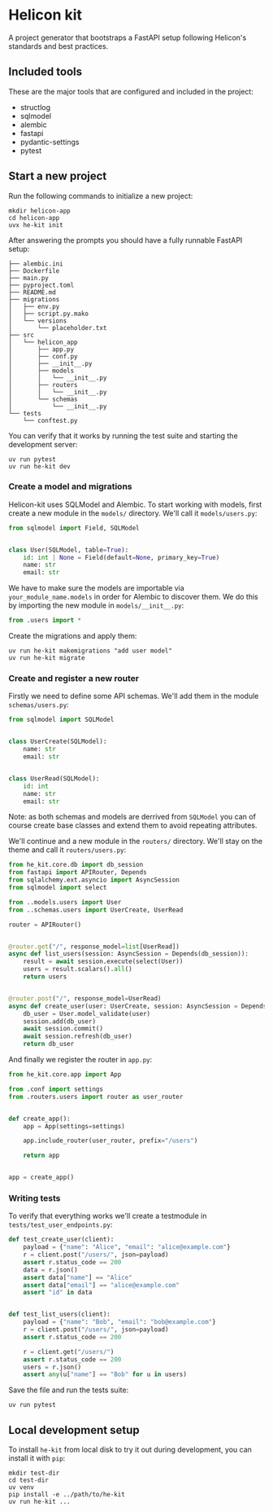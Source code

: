 # Helicon kit

A project generator that bootstraps a FastAPI setup following Helicon's
standards and best practices.

## Included tools

These are the major tools that are configured and included in the project:

- structlog
- sqlmodel
- alembic
- fastapi
- pydantic-settings
- pytest

## Start a new project

Run the following commands to initialize a new project:

```
mkdir helicon-app
cd helicon-app
uvx he-kit init
```

After answering the prompts you should have a fully runnable FastAPI setup:

```
├── alembic.ini
├── Dockerfile
├── main.py
├── pyproject.toml
├── README.md
├── migrations
│   ├── env.py
│   ├── script.py.mako
│   └── versions
│       └── placeholder.txt
├── src
│   └── helicon_app
│       ├── app.py
│       ├── conf.py
│       ├── __init__.py
│       ├── models
│       │   └── __init__.py
│       ├── routers
│       │   └── __init__.py
│       └── schemas
│           └── __init__.py
└── tests
    └── conftest.py
```

You can verify that it works by running the test suite and starting the
development server:

```
uv run pytest
uv run he-kit dev
```

### Create a model and migrations

Helicon-kit uses SQLModel and Alembic. To start working with models, first
create a new module in the `models/` directory. We'll call it
`models/users.py`:

```python
from sqlmodel import Field, SQLModel


class User(SQLModel, table=True):
    id: int | None = Field(default=None, primary_key=True)
    name: str
    email: str
```

We have to make sure the models are importable via `your_module_name.models`
in order for Alembic to discover them. We do this by importing the new module
in `models/__init__.py`:

```python
from .users import *
```

Create the migrations and apply them:

```
uv run he-kit makemigrations "add user model"
uv run he-kit migrate
```

### Create and register a new router

Firstly we need to define some API schemas. We'll add them in the module
`schemas/users.py`:

```python
from sqlmodel import SQLModel


class UserCreate(SQLModel):
    name: str
    email: str


class UserRead(SQLModel):
    id: int
    name: str
    email: str
```

Note: as both schemas and models are derrived from `SQLModel` you can of
course create base classes and extend them to avoid repeating attributes.

We'll continue and a new module in the `routers/` directory. We'll stay on the
theme and call it `routers/users.py`:

```python
from he_kit.core.db import db_session
from fastapi import APIRouter, Depends
from sqlalchemy.ext.asyncio import AsyncSession
from sqlmodel import select

from ..models.users import User
from ..schemas.users import UserCreate, UserRead

router = APIRouter()


@router.get("/", response_model=list[UserRead])
async def list_users(session: AsyncSession = Depends(db_session)):
    result = await session.execute(select(User))
    users = result.scalars().all()
    return users


@router.post("/", response_model=UserRead)
async def create_user(user: UserCreate, session: AsyncSession = Depends(db_session)):
    db_user = User.model_validate(user)
    session.add(db_user)
    await session.commit()
    await session.refresh(db_user)
    return db_user
```

And finally we register the router in `app.py`:

```python
from he_kit.core.app import App

from .conf import settings
from .routers.users import router as user_router


def create_app():
    app = App(settings=settings)

    app.include_router(user_router, prefix="/users")

    return app


app = create_app()
```

### Writing tests

To verify that everything works we'll create a testmodule in
`tests/test_user_endpoints.py`:

```python
def test_create_user(client):
    payload = {"name": "Alice", "email": "alice@example.com"}
    r = client.post("/users/", json=payload)
    assert r.status_code == 200
    data = r.json()
    assert data["name"] == "Alice"
    assert data["email"] == "alice@example.com"
    assert "id" in data


def test_list_users(client):
    payload = {"name": "Bob", "email": "bob@example.com"}
    r = client.post("/users/", json=payload)
    assert r.status_code == 200

    r = client.get("/users/")
    assert r.status_code == 200
    users = r.json()
    assert any(u["name"] == "Bob" for u in users)
```

Save the file and run the tests suite:

```
uv run pytest
```

## Local development setup

To install `he-kit` from local disk to try it out during development, you can
install it with `pip`:

```
mkdir test-dir
cd test-dir
uv venv
pip install -e ../path/to/he-kit
uv run he-kit ...
```

